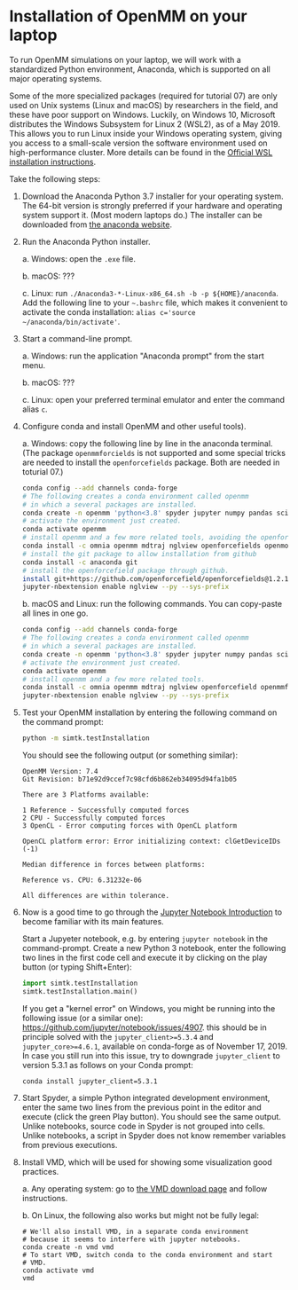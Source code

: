 # Installation of OpenMM on your laptop

To run OpenMM simulations on your laptop, we will work with a standardized Python environment, Anaconda, which is supported on all major operating systems.

Some of the more specialized packages (required for tutorial 07) are only used on Unix systems (Linux and macOS) by researchers in the field, and these have poor support on Windows. Luckily, on Windows 10, Microsoft distributes the Windows Subsystem for Linux 2 (WSL2), as of a May 2019. This allows you to run Linux inside your Windows operating system, giving you access to a small-scale version the software environment used on high-performance cluster. More details can be found in the [Official WSL installation instructions](https://docs.microsoft.com/en-us/windows/wsl/install-win10).

Take the following steps:

1. Download the Anaconda Python 3.7 installer for your operating system. The 64-bit version is strongly preferred if your hardware and operating system support it. (Most modern laptops do.) The installer can be downloaded from [the anaconda website](https://www.anaconda.com/distribution/).

2. Run the Anaconda Python installer.

    a. Windows: open the `.exe` file.

    b. macOS: ???

    c. Linux: run `./Anaconda3-*-Linux-x86_64.sh -b -p ${HOME}/anaconda`.
       Add the following line to your `~.bashrc` file, which makes it convenient to
       activate the conda installation:
       `alias c='source ~/anaconda/bin/activate'`.

3. Start a command-line prompt.

    a. Windows: run the application "Anaconda prompt" from the start menu.

    b. macOS: ???

    c. Linux: open your preferred terminal emulator and enter the command alias `c`.


4. Configure conda and install OpenMM and other useful tools).

   a. Windows: copy the following line by line in the anaconda terminal.
      (The package `openmmforcields` is not supported and some special tricks
      are needed to install the `openforcefields` package. Both are needed in
      toturial 07.)

      ```bash
      conda config --add channels conda-forge
      # The following creates a conda environment called openmm
      # in which a several packages are installed.
      conda create -n openmm 'python<3.8' spyder jupyter numpy pandas scipy matplotlib ipympl rdkit openbabel
      # activate the environment just created.
      conda activate openmm
      # install openmm and a few more related tools, avoiding the openforcefield and openmmforcefields packages.
      conda install -c omnia openmm mdtraj nglview openforcefields openmoltools pymbar
      # install the git package to allow installation from github
      conda install -c anaconda git
      # install the openforcefield package through github.
      install git+https://github.com/openforcefield/openforcefields@1.2.1
      jupyter-nbextension enable nglview --py --sys-prefix
      ```

   b. macOS and Linux: run the following commands.
      You can copy-paste all lines in one go.

      ```bash
      conda config --add channels conda-forge
      # The following creates a conda environment called openmm
      # in which a several packages are installed.
      conda create -n openmm 'python<3.8' spyder jupyter numpy pandas scipy matplotlib ipympl rdkit openbabel
      # activate the environment just created.
      conda activate openmm
      # install openmm and a few more related tools.
      conda install -c omnia openmm mdtraj nglview openforcefield openmmforcefields openforcefields openmoltools pymbar
      jupyter-nbextension enable nglview --py --sys-prefix
      ```

5. Test your OpenMM installation by entering the following command on the command prompt:

    ```bash
    python -m simtk.testInstallation
    ```

    You should see the following output (or something similar):

    ```
    OpenMM Version: 7.4
    Git Revision: b71e92d9ccef7c98cfd6b862eb34095d94fa1b05

    There are 3 Platforms available:

    1 Reference - Successfully computed forces
    2 CPU - Successfully computed forces
    3 OpenCL - Error computing forces with OpenCL platform

    OpenCL platform error: Error initializing context: clGetDeviceIDs (-1)

    Median difference in forces between platforms:

    Reference vs. CPU: 6.31232e-06

    All differences are within tolerance.
    ```


6. Now is a good time to go through the [Jupyter Notebook Introduction](https://jupyter-notebook.readthedocs.io/en/stable/notebook.html#starting-the-notebook-server) to become familiar with its main features.

    Start a Jupyeter notebook, e.g. by entering `jupyter notebook` in the command-prompt. Create a new Python 3 notebook, enter the following two lines in the first code cell and execute it by clicking on the play button (or typing Shift+Enter):

    ```python
    import simtk.testInstallation
    simtk.testInstallation.main()
    ```

    If you get a "kernel error" on Windows, you might be running into the following issue (or a similar one): https://github.com/jupyter/notebook/issues/4907. this should be in principle solved with the `jupyter_client>=5.3.4` and `jupyter_core>=4.6.1`, available on conda-forge as of November 17, 2019. In case you still run into this issue, try to downgrade `jupyter_client` to version 5.3.1 as follows on your Conda prompt:

    ```
    conda install jupyter_client=5.3.1
    ```


7. Start Spyder, a simple Python integrated development environment, enter the same two lines from the previous point in the editor and execute (click the green Play button). You should see the same output. Unlike notebooks, source code in Spyder is not grouped into cells. Unlike notebooks, a script in Spyder does not know remember variables from previous executions.


8. Install VMD, which will be used for showing some visualization good practices.

   a. Any operating system: go to [the VMD download page](https://www.ks.uiuc.edu/Development/Download/download.cgi?PackageName=VMD) and follow instructions.

   b. On Linux, the following also works but might not be fully legal:

      ```
      # We'll also install VMD, in a separate conda environment
      # because it seems to interfere with jupyter notebooks.
      conda create -n vmd vmd
      # To start VMD, switch conda to the conda environment and start
      # VMD.
      conda activate vmd
      vmd
      ```
